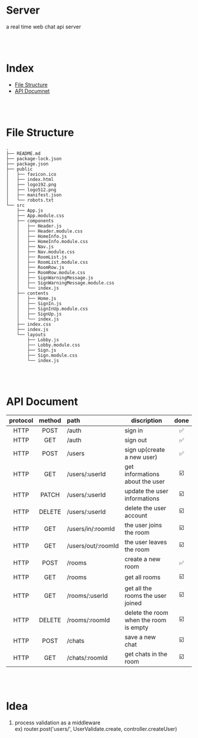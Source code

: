 # Server

a real time web chat api server

<br>
<br>

# Index

- [File Structure](#file-structure)
- [API Documnet](#api-document)

<br>
<br>

# File Structure

```
.
├── README.md
├── package-lock.json
├── package.json
├── public
│   ├── favicon.ico
│   ├── index.html
│   ├── logo192.png
│   ├── logo512.png
│   ├── manifest.json
│   └── robots.txt
└── src
    ├── App.js
    ├── App.module.css
    ├── components
    │   ├── Header.js
    │   ├── Header.module.css
    │   ├── HomeInfo.js
    │   ├── HomeInfo.module.css
    │   ├── Nav.js
    │   ├── Nav.module.css
    │   ├── RoomList.js
    │   ├── RoomList.module.css
    │   ├── RoomRow.js
    │   ├── RoomRow.module.css
    │   ├── SignWarningMessage.js
    │   ├── SignWarningMessage.module.css
    │   └── index.js
    ├── contents
    │   ├── Home.js
    │   ├── SignIn.js
    │   ├── SignInUp.module.css
    │   ├── SignUp.js
    │   └── index.js
    ├── index.css
    ├── index.js
    └── layouts
        ├── Lobby.js
        ├── Lobby.module.css
        ├── Sign.js
        ├── Sign.module.css
        └── index.js
```

<br>
<br>

# API Document

| protocol | method | path               | discription                            | done |
| :------: | :----: | :----------------- | -------------------------------------- | :--: |
|   HTTP   |  POST  | /auth              | sign in                                |  ✅  |
|   HTTP   |  GET   | /auth              | sign out                               |  ✅  |
|   HTTP   |  POST  | /users             | sign up(create a new user)             |  ✅  |
|   HTTP   |  GET   | /users/:userId     | get informations about the user        |  ☑️  |
|   HTTP   | PATCH  | /users/:userId     | update the user informations           |  ☑️  |
|   HTTP   | DELETE | /users/:userId     | delete the user account                |  ☑️  |
|   HTTP   |  GET   | /users/in/:roomId  | the user joins the room                |  ☑️  |
|   HTTP   |  GET   | /users/out/:roomId | the user leaves the room               |  ☑️  |
|   HTTP   |  POST  | /rooms             | create a new room                      |  ✅  |
|   HTTP   |  GET   | /rooms             | get all rooms                          |  ☑️  |
|   HTTP   |  GET   | /rooms/:userId     | get all the rooms the user joined      |  ☑️  |
|   HTTP   | DELETE | /rooms/:roomId     | delete the room when the room is empty |  ☑️  |
|   HTTP   |  POST  | /chats             | save a new chat                        |  ☑️  |
|   HTTP   |  GET   | /chats/:roomId     | get chats in the room                  |  ☑️  |

<br>
<br>

# Idea

1. process validation as a middleware  
   ex) router.post('users/', UserValidate.create, controller.createUser)

